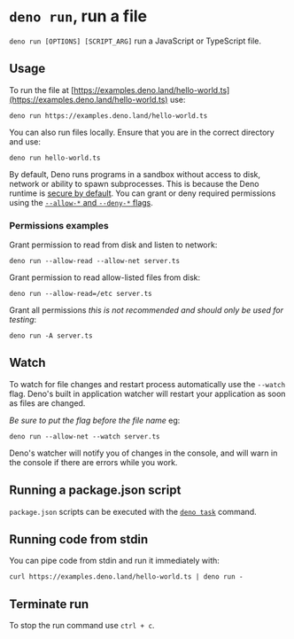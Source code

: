 # `deno run`, run a file

`deno run [OPTIONS] [SCRIPT_ARG]` run a JavaScript or TypeScript file.

## Usage

To run the file at
[https://examples.deno.land/hello-world.ts](https://examples.deno.land/hello-world.ts)
use:

```console
deno run https://examples.deno.land/hello-world.ts
```

You can also run files locally. Ensure that you are in the correct directory and
use:

```console
deno run hello-world.ts
```

By default, Deno runs programs in a sandbox without access to disk, network or
ability to spawn subprocesses. This is because the Deno runtime is
[secure by default](/runtime/manual/runtime/permission_apis). You can grant or
deny required permissions using the
[`--allow-*` and `--deny-*` flags](/runtime/manual/basics/permissions).

### Permissions examples

Grant permission to read from disk and listen to network:

```console
deno run --allow-read --allow-net server.ts
```

Grant permission to read allow-listed files from disk:

```console
deno run --allow-read=/etc server.ts
```

Grant all permissions _this is not recommended and should only be used for
testing_:

```console
deno run -A server.ts
```

## Watch

To watch for file changes and restart process automatically use the `--watch`
flag. Deno's built in application watcher will restart your application as soon
as files are changed.

_Be sure to put the flag before the file name_ eg:

```console
deno run --allow-net --watch server.ts
```

Deno's watcher will notify you of changes in the console, and will warn in the
console if there are errors while you work.

## Running a package.json script

`package.json` scripts can be executed with the [`deno task`](/task_runner)
command.

## Running code from stdin

You can pipe code from stdin and run it immediately with:

```console
curl https://examples.deno.land/hello-world.ts | deno run -
```

## Terminate run

To stop the run command use `ctrl + c`.
